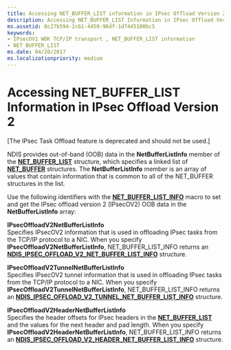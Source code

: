 ```yaml
---
title: Accessing NET_BUFFER_LIST information in IPsec Offload Version 2
description: Accessing NET_BUFFER_LIST Information in IPsec Offload Version 2
ms.assetid: 0c27b594-2c61-4459-96df-1d7445100bc5
keywords:
- IPsecOV2 WDK TCP/IP transport , NET_BUFFER_LIST information
- NET_BUFFER_LIST
ms.date: 04/20/2017
ms.localizationpriority: medium
---
```


# Accessing NET\_BUFFER\_LIST Information in IPsec Offload Version 2

\[The IPsec Task Offload feature is deprecated and should not be used.\]




NDIS provides out-of-band (OOB) data in the **NetBufferListInfo** member of the [**NET\_BUFFER\_LIST**](https://docs.microsoft.com/windows-hardware/drivers/ddi/ndis/ns-ndis-_net_buffer_list) structure, which specifies a linked list of [**NET\_BUFFER**](https://docs.microsoft.com/windows-hardware/drivers/ddi/ndis/ns-ndis-_net_buffer) structures. The **NetBufferListInfo** member is an array of values that contain information that is common to all of the NET\_BUFFER structures in the list.

Use the following identifiers with the [**NET\_BUFFER\_LIST\_INFO**](https://docs.microsoft.com/windows-hardware/drivers/network/net-buffer-list-info) macro to set and get the IPsec offload version 2 (IPsecOV2) OOB data in the **NetBufferListInfo** array:

<a href="" id="ipsecoffloadv2netbufferlistinfo"></a>**IPsecOffloadV2NetBufferListInfo**  
Specifies IPsecOV2 information that is used in offloading IPsec tasks from the TCP/IP protocol to a NIC. When you specify **IPsecOffloadV2NetBufferListInfo**, NET\_BUFFER\_LIST\_INFO returns an [**NDIS\_IPSEC\_OFFLOAD\_V2\_NET\_BUFFER\_LIST\_INFO**](https://docs.microsoft.com/windows-hardware/drivers/ddi/ndis/ns-ndis-_ndis_ipsec_offload_v2_net_buffer_list_info) structure.

<a href="" id="ipsecoffloadv2tunnelnetbufferlistinfo"></a>**IPsecOffloadV2TunnelNetBufferListInfo**  
Specifies IPsecOV2 tunnel information that is used in offloading IPsec tasks from the TCP/IP protocol to a NIC. When you specify **IPsecOffloadV2TunnelNetBufferListInfo**, NET\_BUFFER\_LIST\_INFO returns an [**NDIS\_IPSEC\_OFFLOAD\_V2\_TUNNEL\_NET\_BUFFER\_LIST\_INFO**](https://docs.microsoft.com/windows-hardware/drivers/ddi/ndis/ns-ndis-_ndis_ipsec_offload_v2_tunnel_net_buffer_list_info) structure.

<a href="" id="ipsecoffloadv2headernetbufferlistinfo"></a>**IPsecOffloadV2HeaderNetBufferListInfo**  
Specifies the header offsets for IPsec headers in the [**NET\_BUFFER\_LIST**](https://docs.microsoft.com/windows-hardware/drivers/ddi/ndis/ns-ndis-_net_buffer_list) and the values for the next header and pad length. When you specify **IPsecOffloadV2HeaderNetBufferListInfo**, NET\_BUFFER\_LIST\_INFO returns an [**NDIS\_IPSEC\_OFFLOAD\_V2\_HEADER\_NET\_BUFFER\_LIST\_INFO**](https://docs.microsoft.com/windows-hardware/drivers/ddi/ndis/ns-ndis-_ndis_ipsec_offload_v2_header_net_buffer_list_info) structure.

 

 





